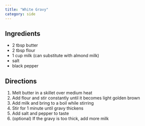 ```yaml
---
title: "White Gravy"
category: side
---
```


## Ingredients

- 2 tbsp butter
- 2 tbsp flour 
- 1 cup milk (can substitute with almond milk)
- salt
- black pepper

## Directions

1. Melt butter in a skillet over medium heat
2. Add flour and stir constantly until it becomes light golden brown
3. Add milk and bring to a boil while stirring
4. Stir for 1 minute until gravy thickens
5. Add salt and pepper to taste
6. (optional) If the gravy is too thick, add more milk

